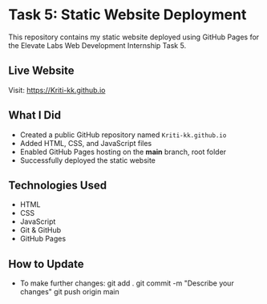 # Task 5: Static Website Deployment
This repository contains my static website deployed using GitHub Pages for the Elevate Labs Web Development Internship Task 5.

## Live Website
Visit: https://Kriti-kk.github.io

## What I Did
- Created a public GitHub repository named `Kriti-kk.github.io`
- Added HTML, CSS, and JavaScript files
- Enabled GitHub Pages hosting on the **main** branch, root folder
- Successfully deployed the static website

## Technologies Used
- HTML  
- CSS  
- JavaScript  
- Git & GitHub  
- GitHub Pages

## How to Update
- To make further changes:
    git add .
    git commit -m "Describe your changes"
    git push origin main

